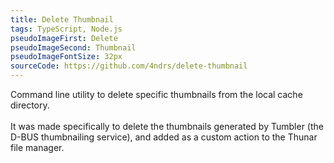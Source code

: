```yaml
---
title: Delete Thumbnail
tags: TypeScript, Node.js
pseudoImageFirst: Delete
pseudoImageSecond: Thumbnail
pseudoImageFontSize: 32px
sourceCode: https://github.com/4ndrs/delete-thumbnail
---
```

Command line utility to delete specific thumbnails from the local cache directory.
<br />
<br />
It was made specifically to delete the thumbnails generated by Tumbler (the D-BUS thumbnailing service), and added as a custom action to the Thunar file manager.

